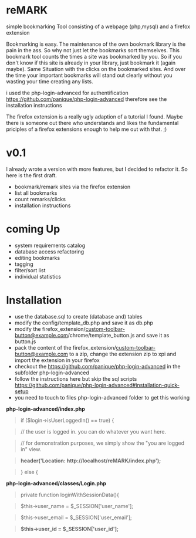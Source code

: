 reMARK
======

simple bookmarking Tool consisting of a webpage (php,mysql) and a firefox extension

Bookmarking is easy. The maintenance of the own bookmark library is the pain in the ass. So why not just let the bookmarks sort themselves. This bookmark tool counts the times a site was bookmarked by you. So if you don't know if this site is already in your library, just bookmark it (again maybe). Same Situation with the clicks on the bookmarked sites. And over the time your important bookmarks will stand out clearly without you wasting your time creating any lists.

i used the php-login-advanced for authentification https://github.com/panique/php-login-advanced
therefore see the installation instructions

The firefox extension is a really ugly adaption of a tutorial I found. Maybe there is someone out there who understands and likes the fundamental priciples of a firefox extensions enough to help me out with that. ;)

v0.1
====

I already wrote a version with more features, but I decided to refactor it. So here is the first draft.

 - bookmark/remark sites via the firefox extension
 - list all bookmarks
 - count remarks/clicks
 - installation instructions

coming Up
=========
 
 - system requirements catalog
 - database access refactoring
 - editing bookmarks
 - tagging
 - filter/sort list
 - individual statistics

Installation
============

 - use the database.sql to create (database and) tables
 - modify the config/template_db.php and save it as db.php
 - modify the firefox_extension/custom-toolbar-button@example.com/chrome/template_button.js and save it as button.js
 - pack the content of the firefox_extension/custom-toolbar-button@example.com to a zip, change the extension zip to xpi and import the extension in your firefox
 - checkout the https://github.com/panique/php-login-advanced in the subfolder php-login-advanced
 - follow the instructions here but skip the sql scripts https://github.com/panique/php-login-advanced#installation-quick-setup
 - you need to touch to files php-login-advanced folder to get this working


 **php-login-advanced/index.php**

> if ($login->isUserLoggedIn() == true) {

> // the user is logged in. you can do whatever you want here.

> // for demonstration purposes, we simply show the "you are logged in" view.

> **header('Location: http://localhost/reMARK/index.php');**

> } else {


 **php-login-advanced/classes/Login.php**

> private function loginWithSessionData(){

> $this->user_name = $_SESSION['user_name'];

> $this->user_email = $_SESSION['user_email'];

> **$this->user_id = $_SESSION['user_id'];**
